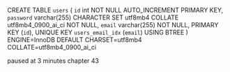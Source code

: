 CREATE TABLE `users` (
  `id` int NOT NULL AUTO_INCREMENT PRIMARY KEY,
  `password` varchar(255) CHARACTER SET utf8mb4 COLLATE utf8mb4_0900_ai_ci NOT NULL,
  `email` varchar(255) NOT NULL,
  PRIMARY KEY (`id`),
  UNIQUE KEY `users_email_idx` (`email`) USING BTREE
) ENGINE=InnoDB DEFAULT CHARSET=utf8mb4 COLLATE=utf8mb4_0900_ai_ci


paused at 3 minutes chapter 43